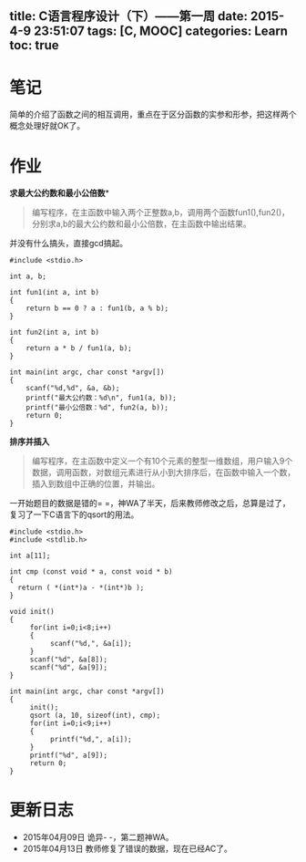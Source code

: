 title: C语言程序设计（下）——第一周
date: 2015-4-9 23:51:07
tags: [C, MOOC]
categories: Learn
toc: true
---
# 笔记
简单的介绍了函数之间的相互调用，重点在于区分函数的实参和形参，把这样两个概念处理好就OK了。

<!-- more -->

# 作业
**求最大公约数和最小公倍数***
> 编写程序，在主函数中输入两个正整数a,b，调用两个函数fun1(),fun2()，分别求a,b的最大公约数和最小公倍数，在主函数中输出结果。

并没有什么搞头，直接gcd搞起。
```
#include <stdio.h>

int a, b;

int fun1(int a, int b)
{
    return b == 0 ? a : fun1(b, a % b);
}

int fun2(int a, int b)
{
    return a * b / fun1(a, b);
}

int main(int argc, char const *argv[])
{
    scanf("%d,%d", &a, &b);
    printf("最大公约数：%d\n", fun1(a, b));
    printf("最小公倍数：%d", fun2(a, b));
    return 0;
}
```

**排序并插入**
> 编写程序，在主函数中定义一个有10个元素的整型一维数组，用户输入9个数据，调用函数，对数组元素进行从小到大排序后，在函数中输入一个数，插入到数组中正确的位置，并输出。

一开始题目的数据是错的= =，神WA了半天，后来教师修改之后，总算是过了，复习了一下C语言下的qsort的用法。

```
#include <stdio.h>
#include <stdlib.h>

int a[11];

int cmp (const void * a, const void * b)
{
  return ( *(int*)a - *(int*)b );
}

void init()
{
     for(int i=0;i<8;i++)
     {
          scanf("%d,", &a[i]);
     }
     scanf("%d", &a[8]);
     scanf("%d", &a[9]);
}

int main(int argc, char const *argv[])
{
     init();
     qsort (a, 10, sizeof(int), cmp);
     for(int i=0;i<9;i++)
     {
          printf("%d,", a[i]);
     }
     printf("%d", a[9]);
     return 0;
}
```

# 更新日志
- 2015年04月09日 诡异- -，第二题神WA。
- 2015年04月13日 教师修复了错误的数据，现在已经AC了。